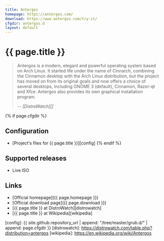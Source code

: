 ```yaml
---
title: Antergos
homepage: https://antergos.com/
download: https://www.antergos.com/try-it/
cfgdir: antergos.d
layout: default
---
```


# {{ page.title }}

> Antergos is a modern, elegant and powerful operating system based on Arch
> Linux. It started life under the name of Cinnarch, combining the Cinnamon
> desktop with the Arch Linux distribution, but the project has moved on from
> its original goals and now offers a choice of several desktops, including
> GNOME 3 (default), Cinnamon, Razor-qt and Xfce. Antergos also provides its own
> graphical installation program.
>
> -- <cite markdown="1">[DistroWatch][]</cite>


{% if page.cfgdir %}
## Configuration

- [Project's files for {{ page.title }}][config]
{% endif %}


## Supported releases

- Live ISO

## Links

- [Official homepage]({{ page.homepage }})
- [Official download page]({{ page.download }})
- [{{ page.title }} at DistroWatch][distrowatch]
- [{{ page.title }} at Wikipedia][wikipedia]


[config]: {{ site.github.repository_url | append: "/tree/master/grub.d/" | append: page.cfgdir }}
[distrowatch]: https://distrowatch.com/table.php?distribution=antergos
[wikipedia]: https://en.wikipedia.org/wiki/Antergos
